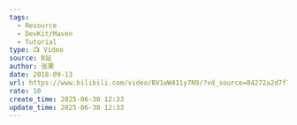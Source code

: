 ```yaml
---
tags:
  - Resource
  - DevKit/Maven
  - Tutorial
type: 📺 Video
source: B站
author: 张果
date: 2018-09-13
url: https://www.bilibili.com/video/BV1wW411y7N9/?vd_source=84272a2d7f72158b38778819be5bc6ad
rate: 10
create_time: 2025-06-30 12:33
update_time: 2025-06-30 12:33
---
```

